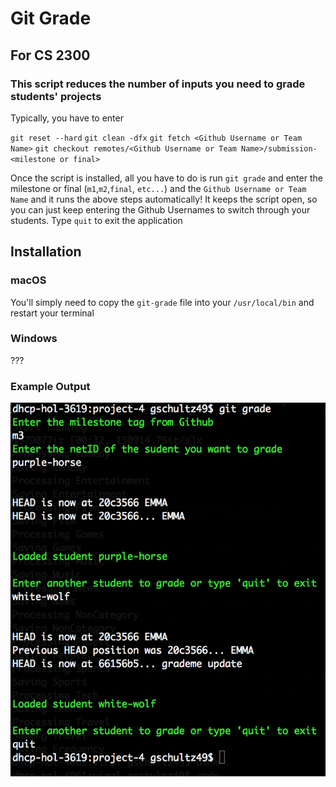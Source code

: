 # Git Grade
## For CS 2300

### This script reduces the number of inputs you need to grade students' projects

Typically, you have to enter

`git reset --hard`
`git clean -dfx`
`git fetch <Github Username or Team Name>`
`git checkout remotes/<Github Username or Team Name>/submission-<milestone or final>`

Once the script is installed, all you have to do is run `git grade` and enter the milestone or final (`m1`,`m2`,`final`, `etc...`) and the `Github Username or Team Name` and it runs the above steps automatically! It keeps the script open, so you can just keep entering the Github Usernames to switch through your students. Type `quit` to exit the application


## Installation

### macOS
You'll simply need to copy the `git-grade` file into your `/usr/local/bin` and restart your terminal

### Windows
???

### Example Output

![](example.png)
